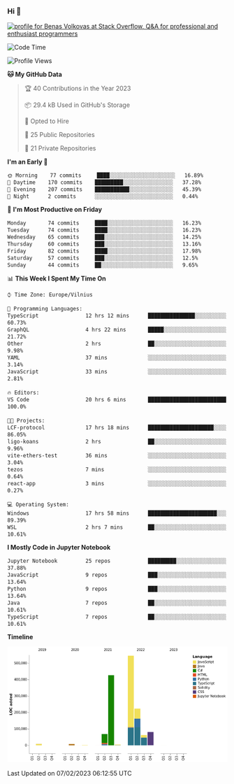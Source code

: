 ### Hi 👋
<a href="https://stackoverflow.com/users/14954249/benas-volkovas"><img src="https://stackoverflow.com/users/flair/14954249.png?theme=dark" width="208" height="58" alt="profile for Benas Volkovas at Stack Overflow, Q&amp;A for professional and enthusiast programmers" title="profile for Benas Volkovas at Stack Overflow, Q&amp;A for professional and enthusiast programmers"></a>

<!--START_SECTION:waka-->
![Code Time](http://img.shields.io/badge/Code%20Time-1%2C245%20hrs%2031%20mins-blue)

![Profile Views](http://img.shields.io/badge/Profile%20Views-0-blue)

**🐱 My GitHub Data** 

> 🏆 40 Contributions in the Year 2023
 > 
> 📦 29.4 kB Used in GitHub's Storage 
 > 
> 💼 Opted to Hire
 > 
> 📜 25 Public Repositories 
 > 
> 🔑 21 Private Repositories  
 > 
**I'm an Early 🐤** 

```text
🌞 Morning    77 commits     ████░░░░░░░░░░░░░░░░░░░░░   16.89% 
🌆 Daytime    170 commits    █████████░░░░░░░░░░░░░░░░   37.28% 
🌃 Evening    207 commits    ███████████░░░░░░░░░░░░░░   45.39% 
🌙 Night      2 commits      ░░░░░░░░░░░░░░░░░░░░░░░░░   0.44%

```
📅 **I'm Most Productive on Friday** 

```text
Monday       74 commits     ████░░░░░░░░░░░░░░░░░░░░░   16.23% 
Tuesday      74 commits     ████░░░░░░░░░░░░░░░░░░░░░   16.23% 
Wednesday    65 commits     ███░░░░░░░░░░░░░░░░░░░░░░   14.25% 
Thursday     60 commits     ███░░░░░░░░░░░░░░░░░░░░░░   13.16% 
Friday       82 commits     ████░░░░░░░░░░░░░░░░░░░░░   17.98% 
Saturday     57 commits     ███░░░░░░░░░░░░░░░░░░░░░░   12.5% 
Sunday       44 commits     ██░░░░░░░░░░░░░░░░░░░░░░░   9.65%

```


📊 **This Week I Spent My Time On** 

```text
⌚︎ Time Zone: Europe/Vilnius

💬 Programming Languages: 
TypeScript               12 hrs 12 mins      ███████████████░░░░░░░░░░   60.73% 
GraphQL                  4 hrs 22 mins       █████░░░░░░░░░░░░░░░░░░░░   21.72% 
Other                    2 hrs               ██░░░░░░░░░░░░░░░░░░░░░░░   9.98% 
YAML                     37 mins             ░░░░░░░░░░░░░░░░░░░░░░░░░   3.14% 
JavaScript               33 mins             ░░░░░░░░░░░░░░░░░░░░░░░░░   2.81%

🔥 Editors: 
VS Code                  20 hrs 6 mins       █████████████████████████   100.0%

🐱‍💻 Projects: 
LCF-protocol             17 hrs 18 mins      █████████████████████░░░░   86.05% 
ligo-koans               2 hrs               ██░░░░░░░░░░░░░░░░░░░░░░░   9.96% 
vite-ethers-test         36 mins             ░░░░░░░░░░░░░░░░░░░░░░░░░   3.04% 
tezos                    7 mins              ░░░░░░░░░░░░░░░░░░░░░░░░░   0.64% 
react-app                3 mins              ░░░░░░░░░░░░░░░░░░░░░░░░░   0.27%

💻 Operating System: 
Windows                  17 hrs 58 mins      ██████████████████████░░░   89.39% 
WSL                      2 hrs 7 mins        ██░░░░░░░░░░░░░░░░░░░░░░░   10.61%

```

**I Mostly Code in Jupyter Notebook** 

```text
Jupyter Notebook         25 repos            █████████░░░░░░░░░░░░░░░░   37.88% 
JavaScript               9 repos             ███░░░░░░░░░░░░░░░░░░░░░░   13.64% 
Python                   9 repos             ███░░░░░░░░░░░░░░░░░░░░░░   13.64% 
Java                     7 repos             ██░░░░░░░░░░░░░░░░░░░░░░░   10.61% 
TypeScript               7 repos             ██░░░░░░░░░░░░░░░░░░░░░░░   10.61%

```


**Timeline**

![Chart not found](https://raw.githubusercontent.com/BenasVolkovas/BenasVolkovas/main/charts/bar_graph.png) 


 Last Updated on 07/02/2023 06:12:55 UTC
<!--END_SECTION:waka-->
